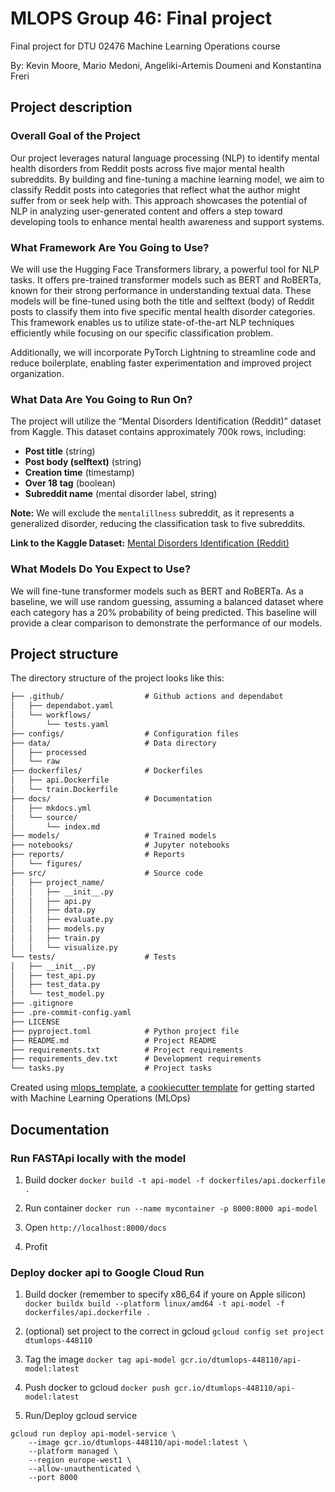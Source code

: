 # MLOPS Group 46: Final project

Final project for DTU 02476 Machine Learning Operations course

By: Kevin Moore, Mario Medoni, Angeliki-Artemis Doumeni and Konstantina Freri

## Project description

### Overall Goal of the Project

Our project leverages natural language processing (NLP) to identify mental health disorders from Reddit posts across five major mental health subreddits. By building and fine-tuning a machine learning model, we aim to classify Reddit posts into categories that reflect what the author might suffer from or seek help with. This approach showcases the potential of NLP in analyzing user-generated content and offers a step toward developing tools to enhance mental health awareness and support systems.

### What Framework Are You Going to Use?

We will use the Hugging Face Transformers library, a powerful tool for NLP tasks. It offers pre-trained transformer models such as BERT and RoBERTa, known for their strong performance in understanding textual data. These models will be fine-tuned using both the title and selftext (body) of Reddit posts to classify them into five specific mental health disorder categories. This framework enables us to utilize state-of-the-art NLP techniques efficiently while focusing on our specific classification problem.

Additionally, we will incorporate PyTorch Lightning to streamline code and reduce boilerplate, enabling faster experimentation and improved project organization.

### What Data Are You Going to Run On?

The project will utilize the “Mental Disorders Identification (Reddit)” dataset from Kaggle. This dataset contains approximately 700k rows, including:

- **Post title** (string)
- **Post body (selftext)** (string)
- **Creation time** (timestamp)
- **Over 18 tag** (boolean)
- **Subreddit name** (mental disorder label, string)

**Note:** We will exclude the `mentalillness` subreddit, as it represents a generalized disorder, reducing the classification task to five subreddits.

**Link to the Kaggle Dataset:** [Mental Disorders Identification (Reddit)](https://www.kaggle.com/datasets/kamaruladha/mental-disorders-identification-reddit-nlp/data)

### What Models Do You Expect to Use?

We will fine-tune transformer models such as BERT and RoBERTa. As a baseline, we will use random guessing, assuming a balanced dataset where each category has a 20% probability of being predicted. This baseline will provide a clear comparison to demonstrate the performance of our models.

## Project structure

The directory structure of the project looks like this:

```txt
├── .github/                  # Github actions and dependabot
│   ├── dependabot.yaml
│   └── workflows/
│       └── tests.yaml
├── configs/                  # Configuration files
├── data/                     # Data directory
│   ├── processed
│   └── raw
├── dockerfiles/              # Dockerfiles
│   ├── api.Dockerfile
│   └── train.Dockerfile
├── docs/                     # Documentation
│   ├── mkdocs.yml
│   └── source/
│       └── index.md
├── models/                   # Trained models
├── notebooks/                # Jupyter notebooks
├── reports/                  # Reports
│   └── figures/
├── src/                      # Source code
│   ├── project_name/
│   │   ├── __init__.py
│   │   ├── api.py
│   │   ├── data.py
│   │   ├── evaluate.py
│   │   ├── models.py
│   │   ├── train.py
│   │   └── visualize.py
└── tests/                    # Tests
│   ├── __init__.py
│   ├── test_api.py
│   ├── test_data.py
│   └── test_model.py
├── .gitignore
├── .pre-commit-config.yaml
├── LICENSE
├── pyproject.toml            # Python project file
├── README.md                 # Project README
├── requirements.txt          # Project requirements
├── requirements_dev.txt      # Development requirements
└── tasks.py                  # Project tasks
```

Created using [mlops_template](https://github.com/SkafteNicki/mlops_template),
a [cookiecutter template](https://github.com/cookiecutter/cookiecutter) for getting
started with Machine Learning Operations (MLOps)

## Documentation

### Run FASTApi locally with the model

1. Build docker
   `docker build -t api-model -f dockerfiles/api.dockerfile .`

2. Run container
   `docker run --name mycontainer -p 8000:8000 api-model`

3. Open `http://localhost:8000/docs`

4. Profit

### Deploy docker api to Google Cloud Run

1. Build docker (remember to specify x86_64 if youre on Apple silicon)
   `docker buildx build --platform linux/amd64 -t api-model -f dockerfiles/api.dockerfile .`

2. (optional) set project to the correct in gcloud
   `gcloud config set project dtumlops-448110`

3. Tag the image
   `docker tag api-model gcr.io/dtumlops-448110/api-model:latest`

4. Push docker to gcloud
   `docker push gcr.io/dtumlops-448110/api-model:latest`

5. Run/Deploy gcloud service

```
gcloud run deploy api-model-service \
    --image gcr.io/dtumlops-448110/api-model:latest \
    --platform managed \
    --region europe-west1 \
    --allow-unauthenticated \
    --port 8000
```
